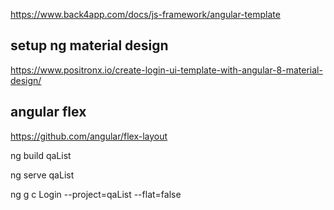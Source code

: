 https://www.back4app.com/docs/js-framework/angular-template


## setup ng material design
https://www.positronx.io/create-login-ui-template-with-angular-8-material-design/

## angular flex
https://github.com/angular/flex-layout

ng build qaList

ng serve qaList

ng g c Login --project=qaList --flat=false